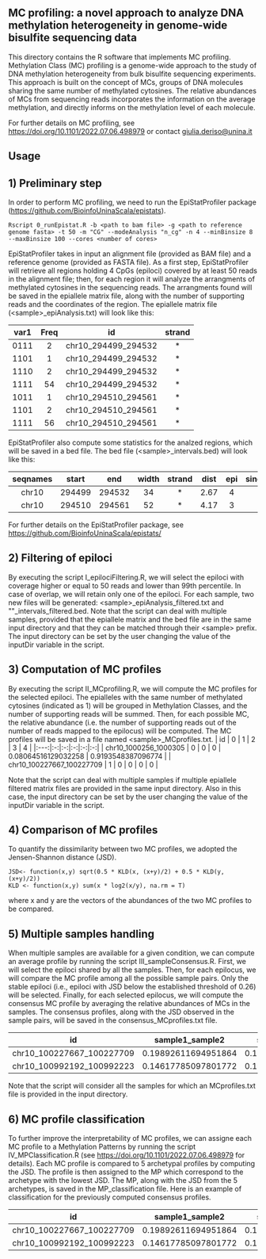 ## MC profiling: a novel approach to analyze DNA methylation heterogeneity in genome-wide bisulfite sequencing data

This directory contains the R software that implements MC profiling.
Methylation Class (MC) profiling is a genome-wide approach to the study of DNA methylation heterogeneity from bulk bisulfite sequencing experiments. 
This approach is built on the concept of MCs, groups of DNA molecules sharing the same number of methylated cytosines. 
The relative abundances of MCs from sequencing reads incorporates the information on the average methylation, and directly informs on the methylation level of each molecule. 

For further details on MC profiling, see https://doi.org/10.1101/2022.07.06.498979 or contact giulia.deriso@unina.it

## Usage
## 1) Preliminary step
In order to perform MC profiling, we need to run the EpiStatProfiler package (https://github.com/BioinfoUninaScala/epistats).
```
Rscript 0_runEpistat.R -b <path to bam file> -g <path to reference genome fasta> -t 50 -m "CG" --modeAnalysis "n_cg" -n 4 --minBinsize 8 --maxBinsize 100 --cores <number of cores> 
```
EpiStatProfiler takes in input an alignment file (provided as BAM file) and a reference genome (provided as FASTA file).
As a first step, EpiStatProfiler will retrieve all regions holding 4 CpGs (epiloci) covered by at least 50 reads in the alignment file;
then, for each region it will analyze the arrangments of methylated cytosines in the sequencing reads. The arrangments found will be saved in the epiallele matrix file, along with the number of supporting reads and the coordinates of the region.
The epiallele matrix file (\<sample\>_epiAnalysis.txt) will look like this:

| var1 | Freq | id | strand |
|:----:|:-:|:-------------------:|:-:|
| 0111 | 2 | chr10_294499_294532 | * |
| 1101 |1  | chr10_294499_294532 | * |
| 1110 |2  | chr10_294499_294532 | * |
| 1111 |54 | chr10_294499_294532 | * |
| 1011 | 1 | chr10_294510_294561 | * |
| 1101 | 2 | chr10_294510_294561 | * |
| 1111 | 56| chr10_294510_294561 | * |

EpiStatProfiler also compute some statistics for the analzed regions, which will be saved in a bed file.
The bed file (\<sample\>_intervals.bed) will look like this:

| seqnames | start	| end	| width	| strand	| dist	| epi	| singleton	| maxfreq	| shannon	| mean_met	| num_cg |	num_reads |
|:--------:|:------:|:---:|:-----:|:-------:|:-----:|:---:|:---------:|:-------:|:-------:|:---------:|:------:|:----------:|
| chr10	| 294499	| 294532	| 34	| *	| 2.67	| 4	| 1	| 1111	| 0.55	| 0.98	| 4	| 59 |
| chr10	| 294510	| 294561	| 52	| *	| 4.17	| 3	| 1	| 1111	| 0.34	| 0.99	| 4	| 59 |

For further details on the EpiStatProfiler package, see https://github.com/BioinfoUninaScala/epistats/

## 2) Filtering of epiloci
By executing the script I_epilociFiltering.R, we will select the epiloci with coverage higher or equal to 50 reads and lower than 99th percentile. In case of overlap, we will retain only one of the epiloci.
For each sample, two new files will be generated: \<sample\>_epiAnalysis_filtered.txt and "<sample>"_intervals_filtered.bed.
Note that the script can deal with multiple samples, provided that the epiallele matrix and the bed file are in the same input directory and that they can be matched through their \<sample\> prefix. The input directory can be set by the user changing the value of the inputDir variable in the script.

## 3) Computation of MC profiles
By executing the script II_MCprofiling.R, we will compute the MC profiles for the selected epiloci.
The epialleles with the same number of methylated cytosines (indicated as 1) will be grouped in Methylation Classes, and the number of supporting reads will be summed. Then, for each possible MC, the relative abundance (i.e. the number of supporting reads out of the number of reads mapped to the epilocus) will be computed.
The MC profiles will be saved in a file named \<sample\>_MCprofiles.txt.
| id	| 0	| 1	| 2 |	3	| 4 |
|:---:|:-:|:-:|:-:|:-:|:-:|
| chr10_1000256_1000305	| 0	| 0	| 0	| 0.08064516129032258	| 0.9193548387096774 |
| chr10_100227667_100227709 |	1	| 0	| 0	| 0	| 0 |

Note that the script can deal with multiple samples if multiple epiallele filtered matrix files are provided in the same input directory. Also in this case, the input directory can be set by the user changing the value of the inputDir variable in the script.

## 4) Comparison of MC profiles
To quantify the dissimilarity between two MC profiles, we adopted the Jensen-Shannon distance (JSD).
```
JSD<- function(x,y) sqrt(0.5 * KLD(x, (x+y)/2) + 0.5 * KLD(y, (x+y)/2))
KLD <- function(x,y) sum(x * log2(x/y), na.rm = T)
```
where x and y are the vectors of the abundances of the two MC profiles to be compared.

## 5) Multiple samples handling
When multiple samples are available for a given condition, we can compute an average profile by running the script III_sampleConsensus.R.
First, we will select the epiloci shared by all the samples.
Then, for each epilocus, we will compare the MC profile among all the possible sample pairs. Only the stable epiloci (i.e., epiloci with JSD below the established threshold of 0.26) will be selected.
Finally, for each selected epilocus, we will compute the consensus MC profile by averaging the relative abundances of MCs in the samples.
The consensus profiles, along with the JSD observed in the sample pairs, will be saved in the consensus_MCprofiles.txt file.

| id	| sample1_sample2	| sample1_sample3	| sample2_sample3	| 0	| 1	| 2	| 3	| 4 |
|:---:|:---------------:|:---------------:|:---------------:|:-:|:-:|:-:|:-:|:-:|
| chr10_100227667_100227709	| 0.19892611694951864	| 0.17512680621292145	| 0.02849152161736604	| 0.9543589743589744	| 0.045641025641025644	| 0	| 0	| 0 |
| chr10_100992192_100992223	| 0.14617785097801772	| 0.19261120760552786	| 0.1715471175232086	| 0.8390612202268067 |	0.12982019272525383	| 0.011494252873563216	| 0.013877207737594613	| 0.0057471264367816065 |
  
Note that the script will consider all the samples for which an MCprofiles.txt file is provided in the input directory.
## 6) MC profile classification
To further improve the interpretability of MC profiles, we can assigne each MC profile to a Methylation Patterns by running the script IV_MPClassification.R (see https://doi.org/10.1101/2022.07.06.498979 for details).
Each MC profile is compared to 5 archetypal profiles by computing the JSD. The profile is then assigned to the MP which correspond to the archetype with the lowest JSD.
The MP, along with the JSD from the 5 archetypes, is saved in the  MP_classification file.
Here is an example of classification for the previously computed consensus profiles.

| id	| sample1_sample2	| sample1_sample3	| sample2_sample3	| 0	| 1	| 2	| 3	| 4	| D1	| D2	| D3	| D4	| D5	| Class |
|:---:|:---------------:|:---------------:|:---------------:|:-:|:-:|:-:|:-:|:-:|:---:|:---:|:---:|:---:|:---:|:-----:|
| chr10_100227667_100227709	| 0.19892611694951864	| 0.17512680621292143	| 0.02849152161736604	| 0.9543589743589744	| 0.04564102564102564	| 0 |	0	| 0	| 0.2065395137803402	| 1	| 0.5846289702431131	| 0.9530208819678299	| 0.728732604086668	| D1 |
| chr10_100992192_100992223	| 0.14617785097801772	| 0.19261120760552783	| 0.1715471175232086	| 0.8390612202268067	| 0.12982019272525383	| 0.01149425287356321	| 0.01387720773759461	| 0.0057471264367816 |	0.146021950545462	| 0.9686685813177589	| 0.521633692547548	| 0.863221494527554	| 0.620654534924665	| D1 |
